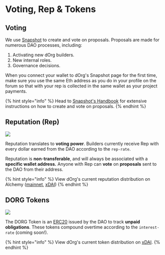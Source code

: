 # Voting, Rep & Tokens

## Voting

We use [Snapshot](https://snapshot.org/#/dorg.eth) to create and vote on proposals. Proposals are made for numerous DAO processes, including:

1. Activating new dOrg builders.
2. New internal roles.
3. Governance decisions.

When you connect your wallet to dOrg's Snapshot page for the first time, make sure you use the same Eth address as you do in your profile on the forum so that with your rep is collected in the same wallet as your project payments.

{% hint style="info" %}
Head to [Snapshot's Handbook](https://docs.snapshot.org/proposals) for extensive instructions on how to create and vote on proposals.
{% endhint %}

## Reputation \(Rep\)

![](../.gitbook/assets/image%20%2823%29.png)

Reputation translates to **voting power**. Builders currently receive Rep with every dollar earned from the DAO according to the `rep-rate`.

Reputation is **non**-**transferable**, and will always be associated with a **specific wallet address.** Anyone with Rep can **vote** on **proposals** sent to the DAO from their address.

{% hint style="info" %}
View dOrg's current reputation distribution on Alchemy \([mainnet](https://alchemy.daostack.io/dao/0x15344ecdc2c4edfcb092e284d93c20f0529fd8a6/members/), [xDAI](https://v1.alchemy.do/dao/0x94a587478c83491b13291265581cb983e7feb540/scheme/0xca275b54cf9e9afc2317778e3e294e01a5b25ce9e082043b64a5cc7f4c4ec2f9)\)
{% endhint %}

## DORG Tokens

![](../.gitbook/assets/image%20%2816%29.png)

The DORG Token is an [ERC20](../builder-resources/web3-glossary.md#erc20-token) issued by the DAO to track **unpaid obligations**. These tokens compound overtime according to the `interest-rate` \(coming soon!\).

{% hint style="info" %}
View dOrg's current token distribution on [xDAI](https://blockscout.com/poa/xdai/tokens/0x76D37cbB1fD75912bfB0cE885c506C77955F5C05/token-transfers).
{% endhint %}

